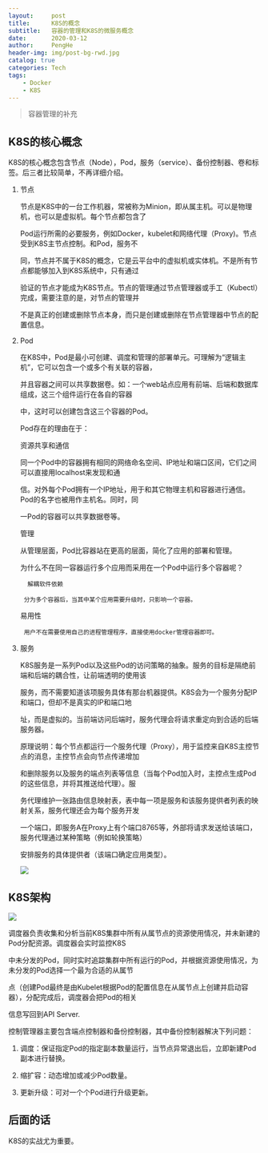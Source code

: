 ```yaml
---
layout:     post
title:      K8S的概念
subtitle:   容器的管理和K8S的微服务概念
date:       2020-03-12
author:     PengHe
header-img: img/post-bg-rwd.jpg
catalog: true
categories: Tech
tags:
    - Docker  
    - K8S  
---
```


> 容器管理的补充

## K8S的核心概念

K8S的核心概念包含节点（Node），Pod，服务（service）、备份控制器、卷和标签。后三者比较简单，不再详细介绍。

1. 节点

   节点是K8S中的一台工作机器，常被称为Minion，即从属主机。可以是物理机，也可以是虚拟机。每个节点都包含了

   Pod运行所需的必要服务，例如Docker，kubelet和网络代理（Proxy)。节点受到K8S主节点控制。和Pod，服务不

   同，节点并不属于K8S的概念，它是云平台中的虚拟机或实体机。不是所有节点都能够加入到K8S系统中，只有通过

   验证的节点才能成为K8S节点。节点的管理通过节点管理器或手工（Kubectl）完成，需要注意的是，对节点的管理并

   不是真正的创建或删除节点本身，而只是创建或删除在节点管理器中节点的配置信息。

2. Pod

   在K8S中，Pod是最小可创建、调度和管理的部署单元。可理解为“逻辑主机”，它可以包含一个或多个有关联的容器，

   并且容器之间可以共享数据卷。如：一个web站点应用有前端、后端和数据库组成，这三个组件运行在各自的容器

   中，这时可以创建包含这三个容器的Pod。

   Pod存在的理由在于：

   资源共享和通信

   同一个Pod中的容器拥有相同的网络命名空间、IP地址和端口区间，它们之间可以直接用localhost来发现和通

   信。对外每个Pod拥有一个IP地址，用于和其它物理主机和容器进行通信。Pod的名字也被用作主机名。同时，同

   一Pod的容器可以共享数据卷等。

   管理

   从管理层面，Pod比容器站在更高的层面，简化了应用的部署和管理。

  
   为什么不在同一容器运行多个应用而采用在一个Pod中运行多个容器呢？

         解耦软件依赖

  	 	分为多个容器后，当其中某个应用需要升级时，只影响一个容器。

	 易用性	
	 
  	  	用户不在需要使用自己的进程管理程序，直接使用docker管理容器即可。

3. 服务

   K8S服务是一系列Pod以及这些Pod的访问策略的抽象。服务的目标是隔绝前端和后端的耦合性，让前端透明的使用该

   服务，而不需要知道该项服务具体有那台机器提供。K8S会为一个服务分配IP和端口，但却不是真实的IP和端口地

   址，而是虚拟的。当前端访问后端时，服务代理会将请求重定向到合适的后端服务器。

   原理说明：每个节点都运行一个服务代理（Proxy），用于监控来自K8S主控节点的消息，主控节点会向节点传递增加

   和删除服务以及服务的端点列表等信息（当每个Pod加入时，主控点生成Pod的这些信息，并将其推送给代理）。服

   务代理维护一张路由信息映射表，表中每一项是服务和该服务提供者列表的映射关系，服务代理还会为每个服务开发

   一个端口，即服务A在Proxy上有个端口8765等，外部将请求发送给该端口，服务代理通过某种策略（例如轮换策略）

   安排服务的具体提供者（该端口确定应用类型）。

   
   ![](https://feisky.gitbooks.io/kubernetes/architecture/images/14791969311297.png)
  

## K8S架构

![](https://www.qikqiak.com/k8s-book/docs/images/k8s-structure.jpeg)

调度器负责收集和分析当前K8S集群中所有从属节点的资源使用情况，并未新建的Pod分配资源。调度器会实时监控K8S

中未分发的Pod，同时实时追踪集群中所有运行的Pod，并根据资源使用情况，为未分发的Pod选择一个最为合适的从属节

点（创建Pod最终是由Kubelet根据Pod的配置信息在从属节点上创建并启动容器），分配完成后，调度器会把Pod的相关

信息写回到API Server.

控制管理器主要包含端点控制器和备份控制器，其中备份控制器解决下列问题：

1.  调度：保证指定Pod的指定副本数量运行，当节点异常退出后，立即新建Pod副本进行替换。

2. 缩扩容：动态增加或减少Pod数量。

3. 更新升级：可对一个个Pod进行升级更新。

## 后面的话

K8S的实战尤为重要。
